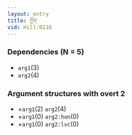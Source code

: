 ```yaml
---
layout: entry
title: གྱོན་
vid: Hill:0216
---
```

### Dependencies (N = 5)
* `arg1`(3)
* `arg2`(4)
### Argument structures with overt 2
* +`arg1`(2) `arg2`(4)
* +`arg1`(0) `arg2:hon`(0)
* +`arg1`(0) `arg2:lvc`(0)
